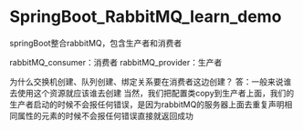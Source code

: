 # SpringBoot_RabbitMQ_learn_demo
springBoot整合rabbitMQ，包含生产者和消费者


rabbitMQ_consumer：消费者
rabbitMQ_provider：生产者


为什么交换机创建、队列创建、绑定关系要在消费者这边创建？
答：一般来说谁去使用这个资源就应该谁去创建
当然，我们把配置类copy到生产者上面，我们的生产者启动的时候不会报任何错误，是因为rabbitMQ的服务器上面去重复声明相同属性的元素的时候不会报任何错误直接就返回成功
